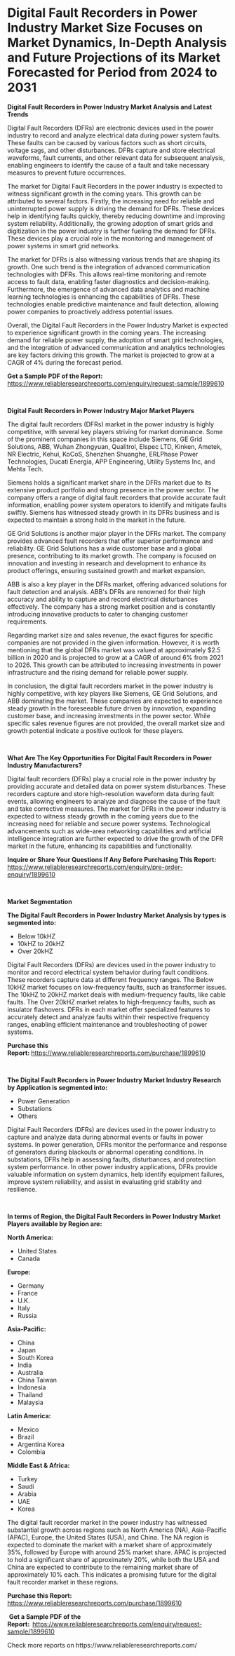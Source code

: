 <p><h1>Digital Fault Recorders in Power Industry Market Size Focuses on Market Dynamics, In-Depth Analysis and Future Projections of its Market Forecasted for Period from 2024 to 2031</h1></p><p><strong>Digital Fault Recorders in Power Industry Market Analysis and Latest Trends</strong></p>
<p><p>Digital Fault Recorders (DFRs) are electronic devices used in the power industry to record and analyze electrical data during power system faults. These faults can be caused by various factors such as short circuits, voltage sags, and other disturbances. DFRs capture and store electrical waveforms, fault currents, and other relevant data for subsequent analysis, enabling engineers to identify the cause of a fault and take necessary measures to prevent future occurrences.</p><p>The market for Digital Fault Recorders in the power industry is expected to witness significant growth in the coming years. This growth can be attributed to several factors. Firstly, the increasing need for reliable and uninterrupted power supply is driving the demand for DFRs. These devices help in identifying faults quickly, thereby reducing downtime and improving system reliability. Additionally, the growing adoption of smart grids and digitization in the power industry is further fueling the demand for DFRs. These devices play a crucial role in the monitoring and management of power systems in smart grid networks.</p><p>The market for DFRs is also witnessing various trends that are shaping its growth. One such trend is the integration of advanced communication technologies with DFRs. This allows real-time monitoring and remote access to fault data, enabling faster diagnostics and decision-making. Furthermore, the emergence of advanced data analytics and machine learning technologies is enhancing the capabilities of DFRs. These technologies enable predictive maintenance and fault detection, allowing power companies to proactively address potential issues.</p><p>Overall, the Digital Fault Recorders in the Power Industry Market is expected to experience significant growth in the coming years. The increasing demand for reliable power supply, the adoption of smart grid technologies, and the integration of advanced communication and analytics technologies are key factors driving this growth. The market is projected to grow at a CAGR of 4% during the forecast period.</p></p>
<p><strong>Get a Sample PDF of the Report:&nbsp;</strong> <a href="https://www.reliableresearchreports.com/enquiry/request-sample/1899610">https://www.reliableresearchreports.com/enquiry/request-sample/1899610</a></p>
<p>&nbsp;</p>
<p><strong>Digital Fault Recorders in Power Industry Major Market Players</strong></p>
<p><p>The digital fault recorders (DFRs) market in the power industry is highly competitive, with several key players striving for market dominance. Some of the prominent companies in this space include Siemens, GE Grid Solutions, ABB, Wuhan Zhongyuan, Qualitrol, Elspec LTD, Kinken, Ametek, NR Electric, Kehui, KoCoS, Shenzhen Shuanghe, ERLPhase Power Technologies, Ducati Energia, APP Engineering, Utility Systems Inc, and Mehta Tech.</p><p>Siemens holds a significant market share in the DFRs market due to its extensive product portfolio and strong presence in the power sector. The company offers a range of digital fault recorders that provide accurate fault information, enabling power system operators to identify and mitigate faults swiftly. Siemens has witnessed steady growth in its DFRs business and is expected to maintain a strong hold in the market in the future.</p><p>GE Grid Solutions is another major player in the DFRs market. The company provides advanced fault recorders that offer superior performance and reliability. GE Grid Solutions has a wide customer base and a global presence, contributing to its market growth. The company is focused on innovation and investing in research and development to enhance its product offerings, ensuring sustained growth and market expansion.</p><p>ABB is also a key player in the DFRs market, offering advanced solutions for fault detection and analysis. ABB's DFRs are renowned for their high accuracy and ability to capture and record electrical disturbances effectively. The company has a strong market position and is constantly introducing innovative products to cater to changing customer requirements.</p><p>Regarding market size and sales revenue, the exact figures for specific companies are not provided in the given information. However, it is worth mentioning that the global DFRs market was valued at approximately $2.5 billion in 2020 and is projected to grow at a CAGR of around 6% from 2021 to 2026. This growth can be attributed to increasing investments in power infrastructure and the rising demand for reliable power supply.</p><p>In conclusion, the digital fault recorders market in the power industry is highly competitive, with key players like Siemens, GE Grid Solutions, and ABB dominating the market. These companies are expected to experience steady growth in the foreseeable future driven by innovation, expanding customer base, and increasing investments in the power sector. While specific sales revenue figures are not provided, the overall market size and growth potential indicate a positive outlook for these players.</p></p>
<p>&nbsp;</p>
<p><strong>What Are The Key Opportunities For Digital Fault Recorders in Power Industry Manufacturers?</strong></p>
<p><p>Digital fault recorders (DFRs) play a crucial role in the power industry by providing accurate and detailed data on power system disturbances. These recorders capture and store high-resolution waveform data during fault events, allowing engineers to analyze and diagnose the cause of the fault and take corrective measures. The market for DFRs in the power industry is expected to witness steady growth in the coming years due to the increasing need for reliable and secure power systems. Technological advancements such as wide-area networking capabilities and artificial intelligence integration are further expected to drive the growth of the DFR market in the future, enhancing its capabilities and functionality.</p></p>
<p><strong>Inquire or Share Your Questions If Any Before Purchasing This Report:</strong> <a href="https://www.reliableresearchreports.com/enquiry/pre-order-enquiry/1899610">https://www.reliableresearchreports.com/enquiry/pre-order-enquiry/1899610</a></p>
<p>&nbsp;</p>
<p><strong>Market Segmentation</strong></p>
<p><strong>The Digital Fault Recorders in Power Industry Market Analysis by types is segmented into:</strong></p>
<p><ul><li>Below 10kHZ</li><li>10kHZ to 20kHZ</li><li>Over 20kHZ</li></ul></p>
<p><p>Digital Fault Recorders (DFRs) are devices used in the power industry to monitor and record electrical system behavior during fault conditions. These recorders capture data at different frequency ranges. The Below 10kHZ market focuses on low-frequency faults, such as transformer issues. The 10kHZ to 20kHZ market deals with medium-frequency faults, like cable faults. The Over 20kHZ market relates to high-frequency faults, such as insulator flashovers. DFRs in each market offer specialized features to accurately detect and analyze faults within their respective frequency ranges, enabling efficient maintenance and troubleshooting of power systems.</p></p>
<p><strong>Purchase this Report:&nbsp;</strong><a href="https://www.reliableresearchreports.com/purchase/1899610">https://www.reliableresearchreports.com/purchase/1899610</a></p>
<p>&nbsp;</p>
<p><strong>The Digital Fault Recorders in Power Industry Market Industry Research by Application is segmented into:</strong></p>
<p><ul><li>Power Generation</li><li>Substations</li><li>Others</li></ul></p>
<p><p>Digital Fault Recorders (DFRs) are devices used in the power industry to capture and analyze data during abnormal events or faults in power systems. In power generation, DFRs monitor the performance and response of generators during blackouts or abnormal operating conditions. In substations, DFRs help in assessing faults, disturbances, and protection system performance. In other power industry applications, DFRs provide valuable information on system dynamics, help identify equipment failures, improve system reliability, and assist in evaluating grid stability and resilience.</p></p>
<p>&nbsp;</p>
<p><strong>In terms of Region, the Digital Fault Recorders in Power Industry Market Players available by Region are:</strong></p>
<p>
    <p> <strong> North America: </strong>
        <ul>
            <li>United States</li>
            <li>Canada</li>
        </ul>
        </p> 
    <p> <strong> Europe: </strong>
        <ul>
            <li>Germany</li>
            <li>France</li>
            <li>U.K.</li>
            <li>Italy</li>
            <li>Russia</li>
        </ul>
        </p> 
    <p> <strong> Asia-Pacific: </strong>
        <ul>
            <li>China</li>
            <li>Japan</li>
            <li>South Korea</li>
            <li>India</li>
            <li>Australia</li>
            <li>China Taiwan</li>
            <li>Indonesia</li>
            <li>Thailand</li>
            <li>Malaysia</li>
        </ul>
        </p> 
    <p> <strong> Latin America: </strong>
        <ul>
            <li>Mexico</li>
            <li>Brazil</li>
            <li>Argentina Korea</li>
            <li>Colombia</li>
        </ul>
        </p> 
    <p> <strong> Middle East & Africa: </strong>
        <ul>
            <li>Turkey</li>
            <li>Saudi</li>
            <li>Arabia</li>
            <li>UAE</li>
            <li>Korea</li>
        </ul>
    </p>
    </p>
<p><p>The digital fault recorder market in the power industry has witnessed substantial growth across regions such as North America (NA), Asia-Pacific (APAC), Europe, the United States (USA), and China. The NA region is expected to dominate the market with a market share of approximately 35%, followed by Europe with around 25% market share. APAC is projected to hold a significant share of approximately 20%, while both the USA and China are expected to contribute to the remaining market share of approximately 10% each. This indicates a promising future for the digital fault recorder market in these regions.</p></p>
<p><strong>Purchase this Report: </strong><a href="https://www.reliableresearchreports.com/purchase/1899610">https://www.reliableresearchreports.com/purchase/1899610</a></p>
<p>&nbsp;<strong>Get a Sample PDF of the Report:&nbsp;&nbsp;</strong><a href="https://www.reliableresearchreports.com/enquiry/request-sample/1899610">https://www.reliableresearchreports.com/enquiry/request-sample/1899610</a></p>
<p><strong></strong></p>
<p>Check more reports on https://www.reliableresearchreports.com/</p>